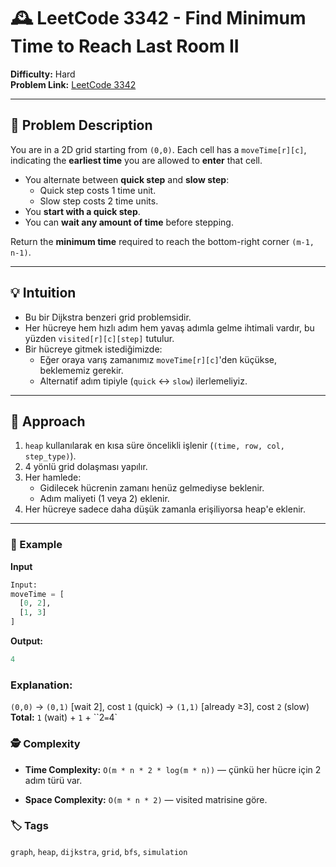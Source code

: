 # 🕰️ LeetCode 3342 - Find Minimum Time to Reach Last Room II

**Difficulty:** Hard  
**Problem Link:** [LeetCode 3342](https://leetcode.com/problems/find-minimum-time-to-reach-last-room-ii/)

---

## 🧩 Problem Description

You are in a 2D grid starting from `(0,0)`. Each cell has a `moveTime[r][c]`, indicating the **earliest time** you are allowed to **enter** that cell.

- You alternate between **quick step** and **slow step**:
  - Quick step costs 1 time unit.
  - Slow step costs 2 time units.
- You **start with a quick step**.
- You can **wait any amount of time** before stepping.

Return the **minimum time** required to reach the bottom-right corner `(m-1, n-1)`.

---

## 💡 Intuition

- Bu bir Dijkstra benzeri grid problemsidir.
- Her hücreye hem hızlı adım hem yavaş adımla gelme ihtimali vardır, bu yüzden `visited[r][c][step]` tutulur.
- Bir hücreye gitmek istediğimizde:
  - Eğer oraya varış zamanımız `moveTime[r][c]`'den küçükse, beklememiz gerekir.
  - Alternatif adım tipiyle (`quick` <-> `slow`) ilerlemeliyiz.

---

## 🚀 Approach

1. `heap` kullanılarak en kısa süre öncelikli işlenir (`(time, row, col, step_type)`).
2. 4 yönlü grid dolaşması yapılır.
3. Her hamlede:
   - Gidilecek hücrenin zamanı henüz gelmediyse beklenir.
   - Adım maliyeti (1 veya 2) eklenir.
4. Her hücreye sadece daha düşük zamanla erişiliyorsa heap'e eklenir.

---

### 🧪 Example

**Input**
```python
Input:
moveTime = [
  [0, 2],
  [1, 3]
]
```

**Output:** 
```python
4
```

### Explanation:

`(0,0)` -> `(0,1)` [wait 2], cost `1` (quick)
       -> `(1,1)` [already ≥3], cost `2` (slow)
**Total:** `1` (wait) + `1` + ``2` = `4`

### 🕵️ Complexity

- **Time Complexity:** `O(m * n * 2 * log(m * n))` — çünkü her hücre için 2 adım türü var.

- **Space Complexity:** `O(m * n * 2)` — visited matrisine göre.

### 🏷️ Tags

`graph`, `heap`, `dijkstra`, `grid`, `bfs`, `simulation`